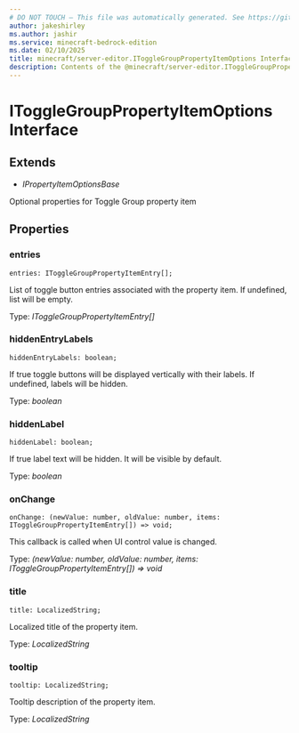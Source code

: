 ```yaml
---
# DO NOT TOUCH — This file was automatically generated. See https://github.com/mojang/minecraftapidocsgenerator to modify descriptions, examples, etc.
author: jakeshirley
ms.author: jashir
ms.service: minecraft-bedrock-edition
ms.date: 02/10/2025
title: minecraft/server-editor.IToggleGroupPropertyItemOptions Interface
description: Contents of the @minecraft/server-editor.IToggleGroupPropertyItemOptions class.
---
```

# IToggleGroupPropertyItemOptions Interface

## Extends
- *IPropertyItemOptionsBase*

Optional properties for Toggle Group property item

## Properties

### **entries**
`entries: IToggleGroupPropertyItemEntry[];`

List of toggle button entries associated with the property item. If undefined, list will be empty.

Type: *IToggleGroupPropertyItemEntry[]*

### **hiddenEntryLabels**
`hiddenEntryLabels: boolean;`

If true toggle buttons will be displayed vertically with their labels. If undefined, labels will be hidden.

Type: *boolean*

### **hiddenLabel**
`hiddenLabel: boolean;`

If true label text will be hidden. It will be visible by default.

Type: *boolean*

### **onChange**
`onChange: (newValue: number, oldValue: number, items: IToggleGroupPropertyItemEntry[]) => void;`

This callback is called when UI control value is changed.

Type: *(newValue: number, oldValue: number, items: IToggleGroupPropertyItemEntry[]) => void*

### **title**
`title: LocalizedString;`

Localized title of the property item.

Type: *LocalizedString*

### **tooltip**
`tooltip: LocalizedString;`

Tooltip description of the property item.

Type: *LocalizedString*
